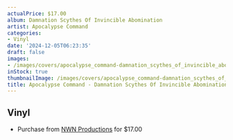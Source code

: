 ```yaml
---
actualPrice: $17.00
album: Damnation Scythes Of Invincible Abomination
artist: Apocalypse Command
categories:
- Vinyl
date: '2024-12-05T06:23:35'
draft: false
images:
- /images/covers/apocalypse_command-damnation_scythes_of_invincible_abomination.jpg
inStock: true
thumbnailImage: /images/covers/apocalypse_command-damnation_scythes_of_invincible_abomination-thumb.jpg
title: Apocalypse Command - Damnation Scythes Of Invincible Abomination
---
```


## Vinyl
* Purchase from [NWN Productions](http://shop.nwnprod.com/index.php?route=product/product&path=75&product_id=56757&sort=pd.name&order=ASC) for $17.00
